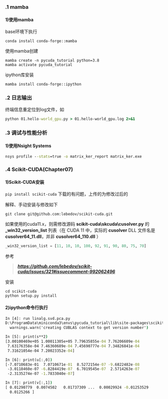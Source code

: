 ### .1 mamba 

#### 1)使用mamba 

base环境下执行

```shell
conda install conda-forge::mamba
```

使用mamba创建

```shell
mamba create -n pycuda_tutorial python=3.8
mamba activate pycuda_tutorial
```

ipython库安装

```shell
mamba install conda-forge::ipython
```

### .2 日志输出 

终端信息重定位到log文件，如 

```cmd
python 01.hello-world_gpu.py > 01.hello-world_gpu.log 2>&1
```

### .3 调试与性能分析

#### 1)使用Nsight Systems 

```cmd
nsys profile --stats=true -o matrix_ker_report matrix_ker.exe
```

### .4 Scikit-CUDA(Chapter07)

#### 1)Scikit-CUDA安装 

`pip install scikit-cuda` 下载的有问题，上传的为修改过后的 

解释、手动安装与修改如下 

```shell
git clone git@github.com:lebedov/scikit-cuda.git
```

如果使用的cuda11.x，则需修改源码 **scikit-cuda\skcuda\cusolver.py** 的 **_win32_version_list** 列表（在 CUDA 11 中，实际的 **cusolver** DLL 文件名是 **cusolver64_11.dll**，并非 **cusolver64_110.dll** ）

```python
_win32_version_list = [11, 10, 10, 100, 92, 91, 90, 80, 75, 70]
```

参考

> ***https://github.com/lebedov/scikit-cuda/issues/321#issuecomment-992062496*** 

安装 

```shell
cd scikit-cuda
python setup.py install
```

#### 2)ipython命令行执行 

```cmd
In [4]: run linalg.svd.pca.py
D:\ProgramData\miniconda3\envs\pycuda_tutorial\lib\site-packages\scikit_cuda-0.5.4-py3.8.egg\skcuda\cublas.py:284: UserWarning: creating CUBLAS context to get version number
  warnings.warn('creating CUBLAS context to get version number')

In [5]: print(s**2)
[3.00100469e+05 1.00011305e+05 7.79635855e-04 7.76206609e-04
 7.63176358e-04 7.46360689e-04 7.45690777e-04 7.34826841e-04
 7.31621054e-04 7.20023352e-04]

In [6]: print(u[:,0])
[-7.0710683e-01  7.0710671e-01  8.5272154e-07 -9.6822482e-08
 -3.0118460e-07 -6.8284419e-07  6.7019545e-07  2.5714263e-07
 -2.3135274e-07 -1.7833040e-07]

In [7]: print(v[:,1])
[ 0.01290779  0.0074502   0.01737309 ...  0.00029924 -0.01253529
  0.0125266 ]
```

